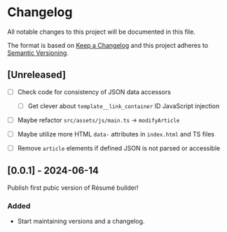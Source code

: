 # Changelog
[heading__changelog]: #changelog


All notable changes to this project will be documented in this file.

The format is based on [Keep a Changelog][] and this project adheres to
[Semantic Versioning][].


## [Unreleased]
[heading__unreleased]: #unreleased


- [ ] Check code for consistency of JSON data accessors
  - [ ] Get clever about `template__link_container` ID JavaScript injection
- [ ] Maybe refactor `src/assets/js/main.ts` → `modifyArticle`
- [ ] Maybe utilize more HTML `data-` attributes in `index.html` and TS files
- [ ] Remove `article` elements if defined JSON is not parsed or accessible


## [0.0.1] - 2024-06-14
[heading__001_20240614]: #001-20240614


Publish first pubic version of Résumé builder!


### Added
[heading__added]: #added


- Start maintaining versions and a changelog.



[Keep a Changelog]: https://keepachangelog.com/en/1.0.0/
[Semantic Versioning]: https://semver.org/spec/v2.0.0.html

